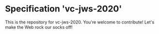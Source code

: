 
# Specification 'vc-jws-2020'

This is the repository for vc-jws-2020. You're welcome to contribute! Let's make the Web rock our socks
off!
